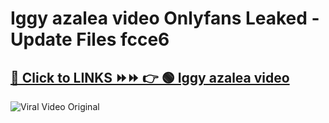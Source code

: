 
 # Iggy azalea video Onlyfans Leaked - Update Files fcce6

## <h2><a href="https://clipsfans.com/Iggy_azalea_video&ref=git">🔗 Click to LINKS ⏩⏩ 👉 🟢 Iggy azalea video </a></h2>

<a href="https://clipsfans.com/Iggy_azalea_video&ref=git" rel="nofollow" data-target="animated-image.originalLink"><img src="https://i.ibb.co.com/xMMVF88/686577567.gif" alt="Viral Video Original" style="max-width: 100%; display: inline-block;" data-target="animated-image.originalImage"></a>

